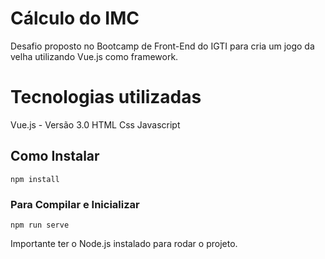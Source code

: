 # Cálculo do IMC

Desafio proposto no Bootcamp de Front-End do IGTI para cria um jogo da velha utilizando Vue.js como framework.

# Tecnologias utilizadas
Vue.js - Versão 3.0
HTML
Css
Javascript

## Como Instalar
```
npm install
```

### Para Compilar e Inicializar
```
npm run serve
```

Importante ter o Node.js instalado para rodar o projeto.
